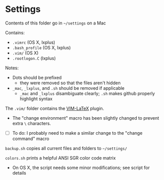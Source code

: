 # Settings

Contents of this folder go in `~/settings` on a Mac

Contains:
  * `.vimrc` (OS X, lxplus)
  * `.bash_profile` (OS X, lxplus)
  * `.vim/` (OS X)
  * `.rootlogon.C` (lxplus)

Notes:
  * Dots should be prefixed
    * they were removed so that the files aren't hidden
  * `_mac`, `_lxplus`, and `.sh` should be removed if applicable
    * `_mac` and `_lxplus` disambiguate clearly; `.sh` makes github properly highlight syntax

The `.vim/` folder contains the [VIM-LaTeX](http://vim-latex.sourceforge.net/) plugin.
  * The "change environment" macro has been slightly changed to prevent extra `\` characters.
  * [ ] To do: I probably need to make a similar change to the "change command" macro

`backup.sh` copies all current files and folders to `~/settings/`

`colors.sh` prints a helpful ANSI SGR color code matrix
  * On OS X, the script needs some minor modifications; see script for details
